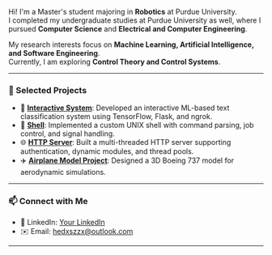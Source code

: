 Hi! I'm a Master's student majoring in **Robotics** at Purdue University.  
I completed my undergraduate studies at Purdue University as well, where I pursued **Computer Science** and **Electrical and Computer Engineering**.  

My research interests focus on **Machine Learning, Artificial Intelligence, and Software Engineering**.  
Currently, I am exploring **Control Theory and Control Systems**.  

---

### 📌 Selected Projects
- 🤖 **[Interactive System](https://github.com/DongxuanHe/InteractiveSystem)**: Developed an interactive ML-based text classification system using TensorFlow, Flask, and ngrok. 
- 🐚 **[Shell](https://github.com/your-repo-link)**: Implemented a custom UNIX shell with command parsing, job control, and signal handling.  
- 🌐 **[HTTP Server](https://github.com/your-repo-link)**: Built a multi-threaded HTTP server supporting authentication, dynamic modules, and thread pools.  
- ✈️ **[Airplane Model Project](https://github.com/your-repo-link)**: Designed a 3D Boeing 737 model for aerodynamic simulations.  

---

### 📫 Connect with Me
- 💼 LinkedIn: [Your LinkedIn](www.linkedin.com/in/dongxuan-he-311739225)  
- ✉️ Email: hedxszzx@outlook.com

---
